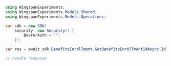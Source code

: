 <!-- Start SDK Example Usage [usage] -->
```csharp
using WingspanExperiments;
using WingspanExperiments.Models.Shared;
using WingspanExperiments.Models.Operations;

var sdk = new SDK(
    security: new Security() {
        BearerAuth = "",
    });

var res = await sdk.BenefitsEnrollment.GetBenefitsEnrollmentIdAsync(Id: "string");

// handle response
```
<!-- End SDK Example Usage [usage] -->